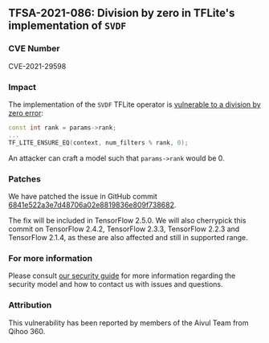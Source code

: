 ## TFSA-2021-086: Division by zero in TFLite's implementation of `SVDF`

### CVE Number
CVE-2021-29598

### Impact
The implementation of the `SVDF` TFLite operator is [vulnerable to a
division by zero
error](https://github.com/tensorflow/tensorflow/blob/7f283ff806b2031f407db64c4d3edcda8fb9f9f5/tensorflow/lite/kernels/svdf.cc#L99-L102):

```cc
const int rank = params->rank;
...
TF_LITE_ENSURE_EQ(context, num_filters % rank, 0);
```

An attacker can craft a model such that `params->rank` would be 0.

### Patches
We have patched the issue in GitHub commit
[6841e522a3e7d48706a02e8819836e809f738682](https://github.com/tensorflow/tensorflow/commit/6841e522a3e7d48706a02e8819836e809f738682).

The fix will be included in TensorFlow 2.5.0. We will also cherrypick this
commit on TensorFlow 2.4.2, TensorFlow 2.3.3, TensorFlow 2.2.3 and TensorFlow
2.1.4, as these are also affected and still in supported range.

### For more information
Please consult [our security
guide](https://github.com/tensorflow/tensorflow/blob/master/SECURITY.md) for
more information regarding the security model and how to contact us with issues
and questions.

### Attribution
This vulnerability has been reported by members of the Aivul Team from Qihoo
360.
